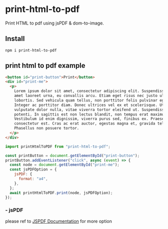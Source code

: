 # print-html-to-pdf

Print HTML to pdf using jsPDF &amp; dom-to-image.

## Install

```
npm i print-html-to-pdf
```

## print html to pdf example

```html
<button id="print-button">Print</button>
<div id="print-me">
  <p>
    Lorem ipsum dolor sit amet, consectetur adipiscing elit. Suspendisse sit
    amet laoreet urna, eu convallis arcu. Etiam eget risus nec justo ultricies
    lobortis. Sed vehicula quam tellus, non porttitor felis pulvinar eget.
    Integer ac porttitor diam. Donec ultrices vel ex et scelerisque. Ut
    vulputate dolor nulla, vitae viverra tortor eleifend ut. Suspendisse
    potenti. In sagittis est non lectus blandit, non tempus erat maximus.
    Vestibulum id enim dignissim, viverra purus sed, finibus ex. Praesent quis
    consectetur est. Cras ac erat auctor, egestas magna et, gravida tellus.
    Phasellus non posuere tortor.
  </p>
</div>
```

```js
import printHtmlToPDF from "print-html-to-pdf";

const printButton = document.getElementById("print-button");
printButton.addEventListener("click", async (event) => {
  const node = document.getElementById("print-me");
  const jsPDFOption = {
    jsPDF: {
      format: "a4",
    },
  };
  await printHtmlToPDF.print(node, jsPDFOption);
});
```

### - jsPDF

please ref to [JSPDF Documentation](http://raw.githack.com/MrRio/jsPDF/master/docs/) for more option
